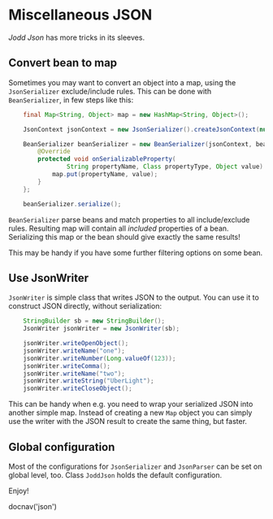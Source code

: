 # Miscellaneous JSON

*Jodd* *Json* has more tricks in its sleeves.

## Convert bean to map

Sometimes you may want to convert an object into a map, using the
`JsonSerializer` exclude/include rules. This can be done
with `BeanSerializer`, in few steps like this:

~~~~~ java
	final Map<String, Object> map = new HashMap<String, Object>();

	JsonContext jsonContext = new JsonSerializer().createJsonContext(null);

	BeanSerializer beanSerializer = new BeanSerializer(jsonContext, bean) {
		@Override
		protected void onSerializableProperty(
				String propertyName, Class propertyType, Object value) {
			map.put(propertyName, value);
		}
	};

	beanSerializer.serialize();
~~~~~

`BeanSerializer` parse beans and match properties to all include/exclude rules.
Resulting map will contain all _included_ properties of a bean.
Serializing this map or the bean should give exactly the same results!

This may be handy if you have some further filtering options on some bean.

## Use JsonWriter

`JsonWriter` is simple class that writes JSON to the output.
You can use it to construct JSON directly, without serialization:

~~~~~ java
	StringBuilder sb = new StringBuilder();
	JsonWriter jsonWriter = new JsonWriter(sb);

	jsonWriter.writeOpenObject();
	jsonWriter.writeName("one");
	jsonWriter.writeNumber(Long.valueOf(123));
	jsonWriter.writeComma();
	jsonWriter.writeName("two");
	jsonWriter.writeString("UberLight");
	jsonWriter.writeCloseObject();
~~~~~

This can be handy when e.g. you need to wrap your serialized JSON
into another simple map. Instead of creating a new `Map` object
you can simply use the writer with the JSON result to create the
same thing, but faster.

## Global configuration

Most of the configurations for `JsonSerializer` and `JsonParser` can be set
on global level, too. Class `JoddJson` holds the default configuration.

Enjoy!

<js>docnav('json')</js>